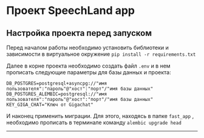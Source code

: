 # Проект SpeechLand app


## Настройка проекта перед запуском

Перед началом работы необходимо установить библиотеки и зависимости в виртуальное окружение
`pip install -r requirements.txt`

Далее в корне проекта необходимо создать файл `.env` и в нем прописать следующие параметры для базы данных и проекта:

```
DB_POSTGRES=postgresql+asyncpg://"имя пользователя":"пароль"@"хост":"порт"/"имя базы данных"
DB_POSTGRES_ALEMBIC=postgresql://"имя пользователя":"пароль"@"хост":"порт"/"имя базы данных"
KEY_GIGA_CHAT="Ключ от Gigachat"
```

И наконец применить миграции. Для этого, находясь в папке `fast_app` , необходимо прописать в терминале команду `alembic upgrade head`

---